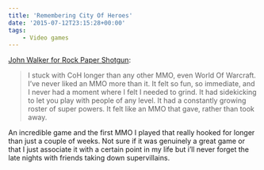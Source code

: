 ```yaml
---
title: 'Remembering City Of Heroes'
date: '2015-07-12T23:15:28+00:00'
tags:
    - Video games
---
```


[John Walker for Rock Paper Shotgun](https://www.rockpapershotgun.com/2015/07/02/city-of-heroes-retrospective/):

> I stuck with CoH longer than any other MMO, even World Of Warcraft. I’ve never liked an MMO more than it. It felt so fun, so immediate, and I never had a moment where I felt I needed to grind. It had sidekicking to let you play with people of any level. It had a constantly growing roster of super powers. It felt like an MMO that gave, rather than took away.

An incredible game and the first MMO I played that really hooked for longer than just a couple of weeks. Not sure if it was genuinely a great game or that I just associate it with a certain point in my life but i’ll never forget the late nights with friends taking down supervillains.
